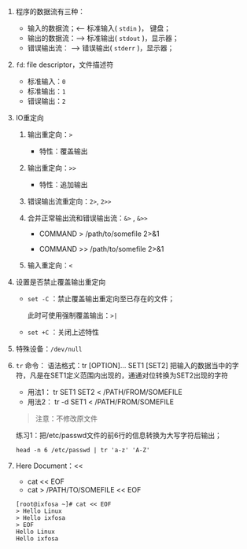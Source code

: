 1. 程序的数据流有三种：

   + 输入的数据流；<-- 标准输入( `stdin` )，   键盘；
   + 输出的数据流：--> 标准输出( `stdout` )，显示器；
   + 错误输出流：    --> 错误输出( `stderr` )，显示器；

   

2. `fd`: file descriptor，文件描述符

   + 标准输入：`0`
   + 标准输出：`1`
   + 错误输出：`2`



3. IO重定向

   1. 输出重定向：`>`

      + 特性：覆盖输出

   2. 输出重定向：`>>`

      + 特性：追加输出

   3. 错误输出流重定向：`2>`, `2>>`

   4. 合并正常输出流和错误输出流：`&>` , `&>>`

      + COMMAND > /path/to/somefile 2>&1

      + COMMAND >> /path/to/somefile 2>&1

   5. 输入重定向：`<`



4. 设置是否禁止覆盖输出重定向

   + `set -C` ：禁止覆盖输出重定向至已存在的文件；


     此时可使用强制覆盖输出：`>|`

   + `set +C` ：关闭上述特性

     

5. 特殊设备：`/dev/null`



6. `tr` 命令：
   语法格式：tr  [OPTION]...  SET1  [SET2]
   把输入的数据当中的字符，凡是在SET1定义范围内出现的，通通对位转换为SET2出现的字符

   + 用法1：
     tr SET1 SET2 < /PATH/FROM/SOMEFILE
   + 用法2：
     tr -d SET1 < /PATH/FROM/SOMEFILE

   > 注意：不修改原文件

   练习1：把/etc/passwd文件的前6行的信息转换为大写字符后输出；

   ```shell
   head -n 6 /etc/passwd | tr 'a-z' 'A-Z'
   ```

   

7. Here Document：<<

   + cat << EOF
   + cat > /PATH/TO/SOMEFILE << EOF

   ```shell
   [root@ixfosa ~]# cat << EOF
   > Hello Linux
   > Hello ixfosa
   > EOF
   Hello Linux
   Hello ixfosa
   ```

   